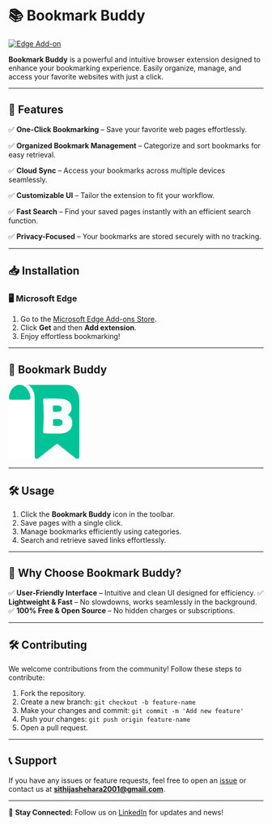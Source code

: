 # 📚 Bookmark Buddy

[![Edge Add-on](https://img.shields.io/badge/Microsoft%20Edge-Add--on-blue?style=for-the-badge&logo=microsoft-edge)](https://microsoftedge.microsoft.com/addons/detail/iignfaffajfhipfegjaoeppbmopnmboe)

**Bookmark Buddy** is a powerful and intuitive browser extension designed to enhance your bookmarking experience. Easily organize, manage, and access your favorite websites with just a click.

---

## 🚀 Features

✅ **One-Click Bookmarking** – Save your favorite web pages effortlessly.

✅ **Organized Bookmark Management** – Categorize and sort bookmarks for easy retrieval.

✅ **Cloud Sync** – Access your bookmarks across multiple devices seamlessly.

✅ **Customizable UI** – Tailor the extension to fit your workflow.

✅ **Fast Search** – Find your saved pages instantly with an efficient search function.

✅ **Privacy-Focused** – Your bookmarks are stored securely with no tracking.

---

## 📥 Installation

### 🖥️ Microsoft Edge
1. Go to the [Microsoft Edge Add-ons Store](https://microsoftedge.microsoft.com/addons/detail/iignfaffajfhipfegjaoeppbmopnmboe).
2. Click **Get** and then **Add extension**.
3. Enjoy effortless bookmarking!

---

## 🎥 Bookmark Buddy

![Bookmark Buddy in Action](https://github.com/gunathilakax/Bookmark-Buddy/blob/main/assets/logo.png)

---

## 🛠️ Usage
1. Click the **Bookmark Buddy** icon in the toolbar.
2. Save pages with a single click.
3. Manage bookmarks efficiently using categories.
4. Search and retrieve saved links effortlessly.

---

## 📌 Why Choose Bookmark Buddy?
✅ **User-Friendly Interface** – Intuitive and clean UI designed for efficiency.
✅ **Lightweight & Fast** – No slowdowns, works seamlessly in the background.
✅ **100% Free & Open Source** – No hidden charges or subscriptions.

---

## 🛠️ Contributing
We welcome contributions from the community! Follow these steps to contribute:

1. Fork the repository.
2. Create a new branch: `git checkout -b feature-name`
3. Make your changes and commit: `git commit -m 'Add new feature'`
4. Push your changes: `git push origin feature-name`
5. Open a pull request.

---

## 📞 Support
If you have any issues or feature requests, feel free to open an [issue](https://github.com/gunathilakax/Bookmark-Buddy/issues) or contact us at **sithijashehara2001@gmail.com**.

---

🔗 **Stay Connected:** Follow us on [LinkedIn](https://www.linkedin.com/in/sithijagunathilaka) for updates and news!

